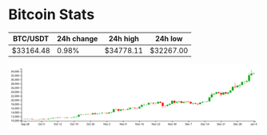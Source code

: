 # Bitcoin Stats

BTC/USDT|24h change|24h high|24h low|
|---|---|---|---|
|$33164.48|0.98%|$34778.11|$32267.00|

<img src="./chart.svg">
